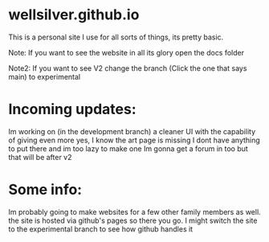 # wellsilver.github.io

This is a personal site I use for all sorts of things, its pretty basic.

Note: If you want to see the website in all its glory open the docs folder

Note2: If you want to see V2 change the branch (Click the one that says main) to experimental


# Incoming updates:

Im working on (in the development branch) a cleaner UI with the capability of giving even more
yes, I know the art page is missing I dont have anything to put there and im too lazy to make one
Im gonna get a forum in too but that will be after v2

# Some info:

Im probably going to make websites for a few other family members as well.
the site is hosted via github's pages so there you go.
I might switch the site to the experimental branch to see how github handles it

